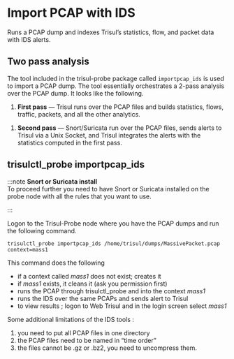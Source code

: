 # Import PCAP with IDS

Runs a PCAP dump and indexes Trisul’s statistics, flow, and packet data
with IDS alerts.

## Two pass analysis

The tool included in the trisul-probe package called `importpcap_ids` is
used to import a PCAP dump. The tool essentially orchestrates a 2-pass
analysis over the PCAP dump. It looks like the following.

1. **First pass** — Trisul runs over the PCAP files and builds
   statistics, flows, traffic, packets, and all the other analytics.

<!-- -->

1. **Second pass** — Snort/Suricata run over the PCAP files, sends
   alerts to Trisul via a Unix Socket, and Trisul integrates the alerts
   with the statistics computed in the first pass.

## trisulctl_probe importpcap_ids

:::note **Snort or Suricata install**  
To proceed further you need to have Snort or Suricata installed on the
probe node with all the rules that you want to use.

:::

Logon to the Trisul-Probe node where you have the PCAP dumps and run the
following command.

```language-bash
trisulctl_probe importpcap_ids /home/trisul/dumps/MassivePacket.pcap context=mass1
```

This command does the following

- if a context called *mass1* does not exist; creates it
- if *mass1* exists, it cleans it (ask you permission first)
- runs the PCAP through trisulctl_probe and into the context *mass1*
- runs the IDS over the same PCAPs and sends alert to Trisul
- to view results ; logon to Web Trisul and in the login screen select
  *mass1*

Some additional limitations of the IDS tools :

1. you need to put all PCAP files in one directory
2. the PCAP files need to be named in “time order”
3. the files cannot be .gz or .bz2, you need to uncompress them.
